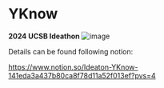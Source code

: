 # YKnow
**2024 UCSB Ideathon**
![image](https://github.com/user-attachments/assets/12aa991f-3f44-4085-9deb-3ec44cda10a9)


Details can be found following notion:

https://www.notion.so/Ideaton-YKnow-141eda3a437b80ca8f78d11a52f013ef?pvs=4

